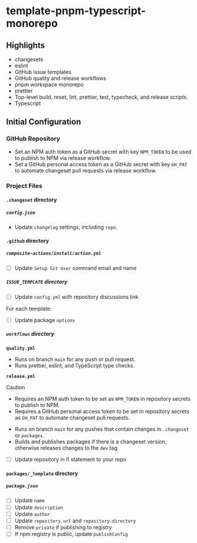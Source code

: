 # template-pnpm-typescript-monorepo

## Highlights

- changesets
- eslint
- GitHub issue templates
- GitHub quality and release workflows
- pnpm workspace monorepo
- prettier
- Top-level build, reset, lint, prettier, test, typecheck, and release scripts.
- Typescript

## Initial Configuration

### GitHub Repository

- Set an NPM auth token as a GitHub secret with key `NPM_TOKEN` to be used to publish to NPM via release workflow.
- Set a GitHub personal access token as a GitHub secret with key `GH_PAT` to automate changeset pull requests via
  release workflow.

### Project Files

#### `.changeset` directory

##### `config.json`

- Update `changelog` settings, including `repo`.

#### `.github` directory

##### `composite-actions/install/action.yml`

- [ ] Update `Setup Git User` command email and name

##### `ISSUE_TEMPLATE` directory

- [ ] Update `config.yml` with repository discussions link

For each template:

- [ ] Update package `options`

##### `workflows` directory

**`quality.yml`**

- Runs on branch `main` for any push or pull request.
- Runs prettier, eslint, and TypeScript type checks.

**`release.yml`**
> [!CAUTION]
> - Requires an NPM auth token to be set as `NPM_TOKEN` in repository secrets to publish to NPM.
> - Requires a GitHub personal access token to be set in repository secrets as `GH_PAT` to automate changeset pull
    requests.

- Runs on branch `main` for any pushes that contain changes in `.changeset` or `packages`.
- Builds and publishes packages if there is a changeset version, otherwise releases changes to the `dev` tag.

- [ ] Update repository in if statement to your repo

#### `packages/_template` directory

##### `package.json`

- [ ] Update `name`
- [ ] Update `description`
- [ ] Update `author`
- [ ] Update `repository.url` and `repository.directory`
- [ ] Remove `private` if publishing to registry
- [ ] If npm registry is public, update `publishConfig`